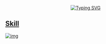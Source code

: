 <p align="center">
    <a href="https://git.io/typing-svg"><img src="https://readme-typing-svg.demolab.com?font=Fira+Code&weight=800&size=36&pause=1000&center=true&vCenter=true&width=900&lines=!!!++Hello+World++!!!" alt="Typing SVG" />
</p>

## Skill 
![img](https://skillicons.dev/icons?i=git,github,netlify,visualstudio,vscode,postman,html,css,sass,bootstrap,tailwind,javascript,webpack,react,cs)


